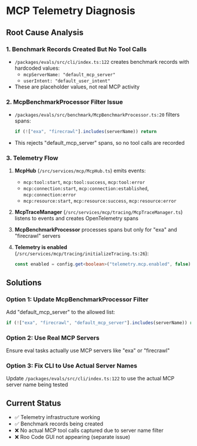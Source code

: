 # MCP Telemetry Diagnosis

## Root Cause Analysis

### 1. Benchmark Records Created But No Tool Calls

- `/packages/evals/src/cli/index.ts:122` creates benchmark records with hardcoded values:
    - `mcpServerName: "default_mcp_server"`
    - `userIntent: "default_user_intent"`
- These are placeholder values, not real MCP activity

### 2. McpBenchmarkProcessor Filter Issue

- `/packages/evals/src/benchmark/McpBenchmarkProcessor.ts:20` filters spans:
    ```typescript
    if (!["exa", "firecrawl"].includes(serverName)) return
    ```
- This rejects "default_mcp_server" spans, so no tool calls are recorded

### 3. Telemetry Flow

1. **McpHub** (`/src/services/mcp/McpHub.ts`) emits events:

    - `mcp:tool:start`, `mcp:tool:success`, `mcp:tool:error`
    - `mcp:connection:start`, `mcp:connection:established`, `mcp:connection:error`
    - `mcp:resource:start`, `mcp:resource:success`, `mcp:resource:error`

2. **McpTraceManager** (`/src/services/mcp/tracing/McpTraceManager.ts`) listens to events and creates OpenTelemetry spans

3. **McpBenchmarkProcessor** processes spans but only for "exa" and "firecrawl" servers

4. **Telemetry is enabled** (`/src/services/mcp/tracing/initializeTracing.ts:26`):
    ```typescript
    const enabled = config.get<boolean>("telemetry.mcp.enabled", false) || true // FORCE ON FOR TESTING
    ```

## Solutions

### Option 1: Update McpBenchmarkProcessor Filter

Add "default_mcp_server" to the allowed list:

```typescript
if (!["exa", "firecrawl", "default_mcp_server"].includes(serverName)) return
```

### Option 2: Use Real MCP Servers

Ensure eval tasks actually use MCP servers like "exa" or "firecrawl"

### Option 3: Fix CLI to Use Actual Server Names

Update `/packages/evals/src/cli/index.ts:122` to use the actual MCP server name being tested

## Current Status

- ✅ Telemetry infrastructure working
- ✅ Benchmark records being created
- ❌ No actual MCP tool calls captured due to server name filter
- ❌ Roo Code GUI not appearing (separate issue)
